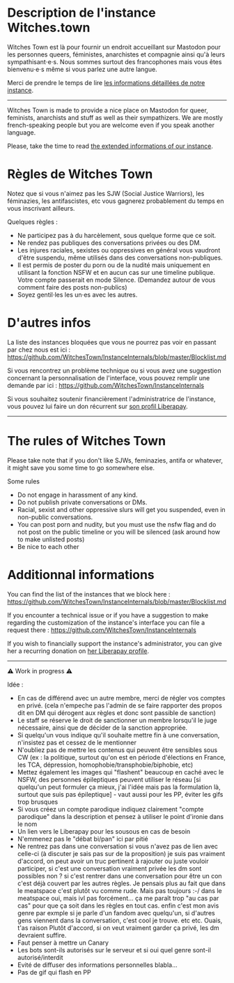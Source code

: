 # Description de l'instance Witches.town

Witches Town est là pour fournir un endroit accueillant sur Mastodon pour les personnes queers, féministes, anarchistes et compagnie ainsi qu'à leurs sympathisant⋅e⋅s. Nous sommes surtout des francophones mais vous êtes bienvenu⋅e⋅s même si vous parlez une autre langue.

Merci de prendre le temps de lire [les informations détaillées de notre instance](https://witches.town/about/more).

---

Witches Town is made to provide a nice place on Mastodon for queer, feminists, anarchists and stuff as well as their sympathizers. We are mostly french-speaking people but you are welcome even if you speak another language.

Please, take the time to read [the extended informations of our instance](https://witches.town/about/more).

# Règles de Witches Town

Notez que si vous n'aimez pas les SJW (Social Justice Warriors), les féminazies, les antifascistes, etc vous gagnerez probablement du temps en vous inscrivant ailleurs.

Quelques règles :

- Ne participez pas à du harcèlement, sous quelque forme que ce soit.
- Ne rendez pas publiques des conversations privées ou des DM.
- Les injures raciales, sexistes ou oppressives en général vous vaudront d'être suspendu, même utilisés dans des conversations non-publiques.
- Il est permis de poster du porn ou de la nudité mais uniquement en utilisant la fonction NSFW et en aucun cas sur une timeline publique. Votre compte passerait en mode Silence. (Demandez autour de vous comment faire des posts non-publics)
- Soyez gentil⋅les les un⋅es avec les autres.

# D'autres infos

La liste des instances bloquées que vous ne pourrez pas voir en passant par chez nous est ici : https://github.com/WitchesTown/InstanceInternals/blob/master/Blocklist.md

Si vous rencontrez un problème technique ou si vous avez une suggestion concernant la personnalisation de l'interface, vous pouvez remplir une demande par ici : https://github.com/WitchesTown/InstanceInternals

Si vous souhaitez soutenir financièrement l'administratrice de l'instance, vous pouvez lui faire un don récurrent sur [son profil Liberapay](https://liberapay.com/Alda).

---

# The rules of Witches Town

Please take note that if you don't like SJWs, feminazies, antifa or whatever, it might save you some time to go somewhere else.

Some rules

- Do not engage in harassment of any kind.
- Do not publish private conversations or DMs.
- Racial, sexist and other oppressive slurs will get you suspended, even in non-public conversations.
- You can post porn and nudity, but you must use the nsfw flag and do not post on the public timeline or you will be silenced (ask around how to make unlisted posts)
- Be nice to each other

# Additionnal informations

You can find the list of the instances that we block here : https://github.com/WitchesTown/InstanceInternals/blob/master/Blocklist.md

If you encounter a technical issue or if you have a suggestion to make regarding the customization of the instance's interface you can file a request there : https://github.com/WitchesTown/InstanceInternals

If you wish to financially support the instance's administrator, you can give her a recurring donation on [her Liberapay profile](https://liberapay.com/Alda).

---

⚠️ Work in progress ⚠️

Idée :
- En cas de différend avec un autre membre, merci de régler vos comptes en privé. (cela n'empeche pas l'admin de se faire rapporter des propos dit en DM qui dérogent aux règles et donc sont passible de sanction)
- Le staff se réserve le droit de sanctionner un membre lorsqu'il le juge nécessaire, ainsi que de décider de la sanction appropriée.
- Si quelqu'un vous indique qu'il souhaite mettre fin à une conversation, n'insistez pas et cessez de le mentionner
- N'oubliez pas de mettre les contenus qui peuvent être sensibles sous CW (ex : la politique, surtout qu'on est en période d'élections en France, les TCA, dépression, homophobie/transphobie/biphobie, etc)
- Mettez également les images qui "flashent" beaucoup en caché avec le NSFW, des personnes épileptiques peuvent utiliser le réseau [si quelqu'un peut formuler ça mieux, j'ai l'idée mais pas la formulation là, surtout que suis pas épileptique] - vaut aussi pour les PP, éviter les gifs trop brusques
- Si vous créez un compte parodique indiquez clairement "compte parodique" dans la description et pensez à utiliser le point d'ironie dans le nom
- Un lien vers le Liberapay pour les sousous en cas de besoin
- N'emmenez pas le "débat bi/pan" ici par pitié
- Ne rentrez pas dans une conversation si vous n'avez pas de lien avec celle-ci (à discuter je sais pas sur de la proposition) je suis pas vraiment d'accord, on peut avoir un truc pertinent à rajouter ou juste vouloir participer, si c'est une conversation vraiment privée les dm sont possibles non ? si c'est rentrer dans une conversation pour être un con c'est déjà couvert par les autres règles. Je pensais plus au fait que dans le meatspace c'est plutôt vu comme rude. Mais pas toujours :-/ dans le meatspace oui, mais ivl pas forcément... ça me paraît trop "au cas par cas" pour que ça soit dans les règles en tout cas. enfin c'est mon avis genre par exmple si je parle d'un fandom avec quelqu'un, si d'autres gens viennent dans la conversation, c'est cool je trouve. etc etc. Ouais, t'as raison Plutôt d'accord, si on veut vraiment garder ça privé, les dm devraient suffire.
- Faut penser à mettre un Canary
- Les bots sont-ils autorisés sur le serveur et  si oui quel genre sont-il autorisé/interdit
- Evité de diffuser des informations personnelles blabla...
- Pas de gif qui flash en PP
